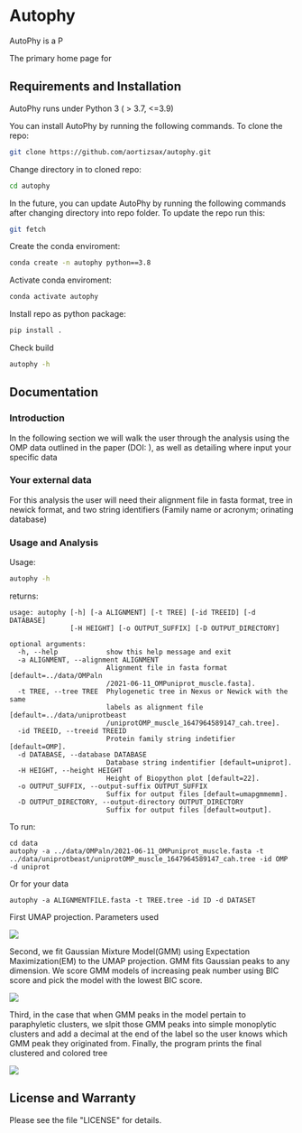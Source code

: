 # Autophy

AutoPhy is a P


The primary home page for 

## Requirements and Installation

AutoPhy runs under Python 3 ( > 3.7, <=3.9)

You can install AutoPhy by running the following commands. To clone the repo:
```bash
git clone https://github.com/aortizsax/autophy.git
```

Change directory in to cloned repo:

```bash
cd autophy
```

In the future, you can update AutoPhy by running the following commands after changing directory into repo folder. To update the repo run this:
```bash
git fetch
```

Create the conda enviroment:

```bash
conda create -n autophy python==3.8
```

Activate conda enviroment:

```bash
conda activate autophy
```

Install repo as python package:

```bash
pip install .
```

Check build

```bash
autophy -h
```

## Documentation

### Introduction
In the following section we will walk the user through the analysis using the OMP data outlined in the paper (DOI: ), as well as detailing where input your specific data  

### Your external data
For this analysis the user will need their alignment file in fasta format, tree in newick format, and two string identifiers (Family name or acronym; orinating database)


### Usage and Analysis

Usage:
```bash
autophy -h
```
returns:
```{bash}
usage: autophy [-h] [-a ALIGNMENT] [-t TREE] [-id TREEID] [-d DATABASE]
               [-H HEIGHT] [-o OUTPUT_SUFFIX] [-D OUTPUT_DIRECTORY]

optional arguments:
  -h, --help            show this help message and exit
  -a ALIGNMENT, --alignment ALIGNMENT
                        Alignment file in fasta format [default=../data/OMPaln
                        /2021-06-11_OMPuniprot_muscle.fasta].
  -t TREE, --tree TREE  Phylogenetic tree in Nexus or Newick with the same
                        labels as alignment file [default=../data/uniprotbeast
                        /uniprotOMP_muscle_1647964589147_cah.tree].
  -id TREEID, --treeid TREEID
                        Protein family string indetifier [default=OMP].
  -d DATABASE, --database DATABASE
                        Database string indentifier [default=uniprot].
  -H HEIGHT, --height HEIGHT
                        Height of Biopython plot [default=22].
  -o OUTPUT_SUFFIX, --output-suffix OUTPUT_SUFFIX
                        Suffix for output files [default=umapgmmemm].
  -D OUTPUT_DIRECTORY, --output-directory OUTPUT_DIRECTORY
                        Suffix for output files [default=output].
```

To run:
```{bash}
cd data
autophy -a ../data/OMPaln/2021-06-11_OMPuniprot_muscle.fasta -t ../data/uniprotbeast/uniprotOMP_muscle_1647964589147_cah.tree -id OMP -d uniprot
```
Or for your data
```{bash}
autophy -a ALIGNMENTFILE.fasta -t TREE.tree -id ID -d DATASET 
```

First UMAP projection. Parameters used 

![](./data/output/2023-03-28_10_ogUMAPproguniprotOMP_precomputed.svg)

Second, we fit Gaussian Mixture Model(GMM) using Expectation Maximization(EM) to the UMAP projection. GMM fits Gaussian peaks to any dimension. We score GMM models of increasing peak number using BIC score and pick the model with the lowest BIC score.

![](./data/output/2023-03-28_10_GMMsweep_uniprotOMP_precomputed.svg)


Third, in the case that when GMM peaks in the model pertain to paraphyletic clusters, we slpit those GMM peaks into simple monoplytic clusters and add a decimal at the end of the label so the user knows which GMM peak they originated from. Finally, the program prints the final clustered and colored tree 

![](./data/output/2023-03-28_10_EMClust_uniprotOMP_precomputed_coloredtree.svg)


## License and Warranty
Please see the file "LICENSE" for details.
